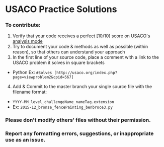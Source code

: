# USACO Practice Solutions

### To contribute:
1. Verify that your code receives a perfect [10/10] score on [USACO's analysis mode](usaco.org)
2. Try to document your code & methods as well as possible (within reason), so that others can understand your approach
3. In the first line of your source code, place a comment with a link to the USACO problem it solves in square brackets
  * Python Ex: `#Solves [http://usaco.org/index.php?page=viewproblem2&cpid=567]`
  
4. Add & Commit to the master branch your single source file with the filename format:
  * `YYYY-MM_level_challengeName_nameTag.extension`
  * Ex: `2015-12_bronze_fencePainting_benbroce3.py`

### Please don't modify others' files without their permission.
### Report any formatting errors, suggestions, or inappropriate use as an issue.
